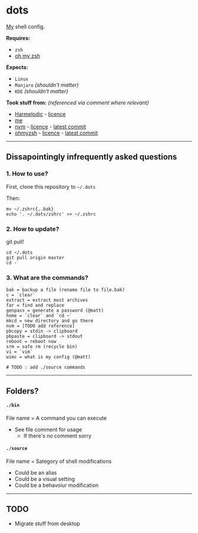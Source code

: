 # **dots**

[My](https://github.com/Joe-Dowd) shell config.

**Requires:** 
- `zsh`
- [oh my zsh](https://github.com/ohmyzsh/ohmyzsh)

**Expects:**
 - `Linux`
 - `Manjaro` *(shouldn't matter)*
 - `KDE` *(shouldn't matter)*

**Took stuff from:** *(referenced via comment where relevant)*
- [Harmelodic](https://gitlab.com/Harmelodic/dots) - [licence](https://gitlab.com/Harmelodic/dots/-/commit/608c3efde3e750a6a4818bfd6732cc55ba128cf3)
- [me](https://github.com/Joe-Dowd/dots-old)
- [nvm](https://github.com/nvm-sh/nvm) - [licence](https://github.com/nvm-sh/nvm/blob/master/LICENSE.md) - [latest commit](https://github.com/nvm-sh/nvm/commit/07b20d5008a480f7e579fd34e6d39919909206f4)
- [ohmyzsh](https://github.com/ohmyzsh/ohmyzsh) - [licence](https://github.com/ohmyzsh/ohmyzsh/blob/master/LICENSE.txt) - [latest commit](https://github.com/ohmyzsh/ohmyzsh/commit/cd4918c2cdb6613cf77ea8f6f29e1930bd7f4bf5)

---

## Dissapointingly infrequently asked questions
### **1. How to use?**
First, clone this repository to `~/.dots`

Then:
```
mv ~/.zshrc{,.bak}
echo '. ~/.dots/zshrc' >> ~/.zshrc
```

### **2. How to update?**
git pull!
```
cd ~/.dots
git pull origin master
cd -
```

### **3. What are the commands?**
```
bak = backup a file (rename file to file.bak)
c = `clear`
extract = extract most archives
far = find and replace
genpass = generate a password (@matt)
home = `clear` and `cd ~`
mkcd = new directory and go there
nvm = [TODO add reference]
pbcopy = stdin -> clipboard
pbpaste = clipboard -> stdout
reboot = reboot now
srm = safe rm (recycle bin)
vi = `vim`
wimc = what is my config (@matt)

# TODO : add ./source commands
``` 

---

## **Folders?**

#### **`./bin`**
File name = A command you can execute

 - See file comment for usage
   - If there's no comment sorry

#### **`./source`**
File name = Sategory of shell modifications
 - Could be an alias
 - Could be a visual setting
 - Could be a behavoiur modification

---

## TODO
 - Migrate stuff from desktop